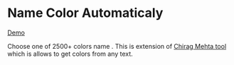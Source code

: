 # Name Color Automaticaly
 
[Demo](http://akmil.github.io/color-namer/)

Choose one of 2500+ colors name .
This is extension of [Chirag Mehta tool](http://chir.ag/projects/name-that-color/) which is allows to get colors from any text. 
